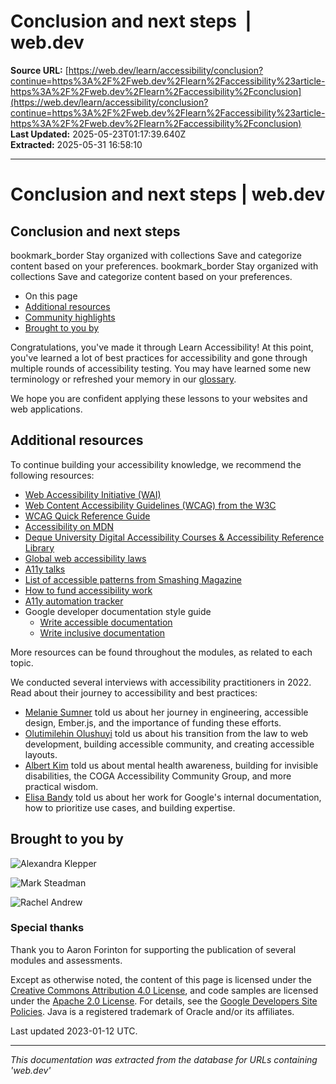 # Conclusion and next steps  |  web.dev

**Source URL:** [https://web.dev/learn/accessibility/conclusion?continue=https%3A%2F%2Fweb.dev%2Flearn%2Faccessibility%23article-https%3A%2F%2Fweb.dev%2Flearn%2Faccessibility%2Fconclusion](https://web.dev/learn/accessibility/conclusion?continue=https%3A%2F%2Fweb.dev%2Flearn%2Faccessibility%23article-https%3A%2F%2Fweb.dev%2Flearn%2Faccessibility%2Fconclusion)  
**Last Updated:** 2025-05-23T01:17:39.640Z  
**Extracted:** 2025-05-31 16:58:10

---

# Conclusion and next steps | web.dev

## Conclusion and next steps

bookmark\_border Stay organized with collections Save and categorize content based on your preferences. bookmark\_border Stay organized with collections Save and categorize content based on your preferences.

*   On this page
*   [Additional resources](#additional_resources)
*   [Community highlights](#community_highlights)
*   [Brought to you by](#brought_to_you_by)

Congratulations, you've made it through Learn Accessibility! At this point, you've learned a lot of best practices for accessibility and gone through multiple rounds of accessibility testing. You may have learned some new terminology or refreshed your memory in our [glossary](https://web.dev/learn/accessibility/glossary).

We hope you are confident applying these lessons to your websites and web applications.

## Additional resources

To continue building your accessibility knowledge, we recommend the following resources:

*   [Web Accessibility Initiative (WAI)](https://www.w3.org/WAI)
*   [Web Content Accessibility Guidelines (WCAG) from the W3C](https://www.w3.org/WAI/standards-guidelines/)
*   [WCAG Quick Reference Guide](https://www.w3.org/WAI/WCAG22/quickref/)
*   [Accessibility on MDN](https://developer.mozilla.org/docs/Web/Accessibility)
*   [Deque University Digital Accessibility Courses & Accessibility Reference Library](https://dequeuniversity.com/)
*   [Global web accessibility laws](https://www.w3.org/WAI/policies/)
*   [A11y talks](https://a11ytalks.com/)
*   [List of accessible patterns from Smashing Magazine](https://www.smashingmagazine.com/the-smashing-newsletter/smashing-newsletter-issue-289/)
*   [How to fund accessibility work](https://pleasefunda11y.com/)
*   [A11y automation tracker](https://a11y-automation.dev/)
*   Google developer documentation style guide
    *   [Write accessible documentation](https://developers.google.com/style/accessibility)
    *   [Write inclusive documentation](https://developers.google.com/style/inclusive-documentation)

More resources can be found throughout the modules, as related to each topic.

We conducted several interviews with accessibility practitioners in 2022. Read about their journey to accessibility and best practices:

*   [Melanie Sumner](https://web.dev/articles/community-highlights/melanie) told us about her journey in engineering, accessible design, Ember.js, and the importance of funding these efforts.
*   [Olutimilehin Olushuyi](https://web.dev/articles/community-highlights/shuyi) told us about his transition from the law to web development, building accessible community, and creating accessible layouts.
*   [Albert Kim](https://web.dev/articles/community-highlights/albert-kim) told us about mental health awareness, building for invisible disabilities, the COGA Accessibility Community Group, and more practical wisdom.
*   [Elisa Bandy](https://web.dev/articles/community-highlights/elisa) told us about her work for Google's internal documentation, how to prioritize use cases, and building expertise.

## Brought to you by

![Alexandra Klepper](https://web.dev/images/authors/alexandraklepper.jpg)

![Mark Steadman](https://web.dev/images/authors/marksteadman.jpg)

![Rachel Andrew](https://web.dev/images/authors/rachelandrew.jpg)

### Special thanks

Thank you to Aaron Forinton for supporting the publication of several modules and assessments.

Except as otherwise noted, the content of this page is licensed under the [Creative Commons Attribution 4.0 License](https://creativecommons.org/licenses/by/4.0/), and code samples are licensed under the [Apache 2.0 License](https://www.apache.org/licenses/LICENSE-2.0). For details, see the [Google Developers Site Policies](https://developers.google.com/site-policies). Java is a registered trademark of Oracle and/or its affiliates.

Last updated 2023-01-12 UTC.

---

*This documentation was extracted from the database for URLs containing 'web.dev'*
